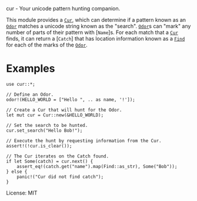 cur - Your unicode pattern hunting companion.

This module provides a [`Cur`], which can determine if a pattern known as an [`Odor`] matches a
unicode string known as the "search". [`Odor`]s can "mark" any number of parts of their pattern
with [`Name`]s. For each match that a [`Cur`] finds, it can return a [`Catch`] that has
location information known as a [`Find`] for each of the marks of the [`Odor`].

# Examples
```
use cur::*;

// Define an Odor.
odor!(HELLO_WORLD = ["Hello ", .. as name, '!']);

// Create a Cur that will hunt for the Odor.
let mut cur = Cur::new(&HELLO_WORLD);

// Set the search to be hunted.
cur.set_search("Hello Bob!");

// Execute the hunt by requesting information from the Cur.
assert!(!cur.is_clear());

// The Cur iterates on the Catch found.
if let Some(catch) = cur.next() {
    assert_eq!(catch.get("name").map(Find::as_str), Some("Bob"));
} else {
    panic!("Cur did not find catch");
}
```

License: MIT

[`Cur`]: https://docs.rs/cur/latest/cur/struct.Cur.html
[`Find`]: https://docs.rs/cur/latest/cur/struct.Find.html
[`Odor`]: https://docs.rs/cur/latest/cur/struct.Odor.html

